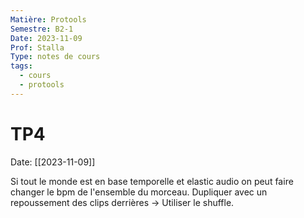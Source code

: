 ```yaml
---
Matière: Protools
Semestre: B2-1
Date: 2023-11-09
Prof: Stalla
Type: notes de cours
tags:
  - cours
  - protools
---
```

# TP4
Date: [[2023-11-09]] 

Si tout le monde est en base temporelle et elastic audio on peut faire changer le bpm de l'ensemble du morceau. 
Dupliquer avec un repoussement des clips derrières → Utiliser le shuffle. 
